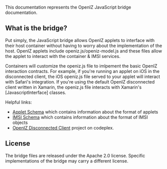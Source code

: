 ﻿This documentation represents the OpenIZ JavaScript bridge documentation.

## What is the bridge?

Put simply, the JavaScript bridge allows OpenIZ applets to interface with their host container without
having to worry about the implementation of the host. OpenIZ applets include openiz.js/openiz-model.js
and these files allow the applet to interact with the container & IMSI services.

Containers will customize the openiz.js file to imlpement the basic OpenIZ interaction contracts. For 
example, if you're running an applet on iOS in the disconnected client, the iOS openiz.js file served
to your applet will interact with Safari's integration. If you're using the default OpenIZ disconnected
client written in Xamarin, the openiz.js file interacts with Xamarin's [JavascriptInterface] classes.

Helpful links:

* [Applet Schema](http://openiz.org/artifacts/0.1pre/applet "OpenIZ Applet Schema") which contains information about the format of applets
* [IMSI Schema](http://openiz.org/artifacts/0.1pre/imsi "IMSI Schema") which contains information about the format of IMSI objects
* [OpenIZ Disconnected Client](http://openizdc.codeplex.com "OpenIZ Xamarin disconnected client") project on codeplex.

## License

The bridge files are released under the Apache 2.0 license. Specific implementations of the bridge
may carry a different license.